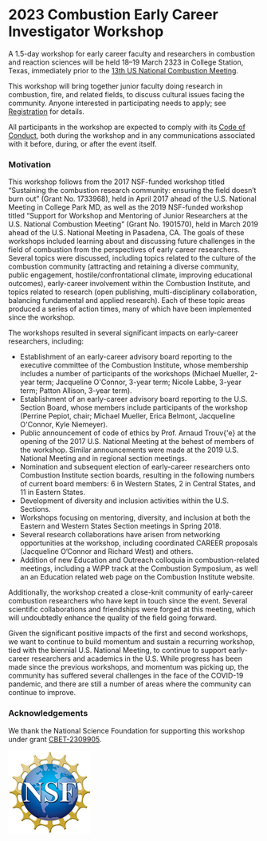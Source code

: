# 2023 Combustion Early Career Investigator Workshop

A 1.5-day workshop for early career faculty and researchers in combustion and reaction sciences
will be held 18–19 March 2323 in College Station, Texas, immediately prior to the
[13th US National Combustion Meeting](https://turbolab.tamu.edu/uscnm2023/).

This workshop will bring together junior faculty doing research in combustion, fire, and related fields, to discuss cultural issues facing the community. Anyone interested in participating needs to apply; see [Registration](registration.md) for details.

All participants in the workshop are expected to comply with its [Code of Conduct](code-of-conduct.md),
both during the workshop and in any communications associated with it before, during, or after the event itself.

### Motivation

This workshop follows from the 2017 NSF-funded workshop titled “Sustaining the combustion research community: ensuring the field doesn’t burn out” (Grant No. 1733968), held in April 2017 ahead of the U.S. National Meeting in College Park MD, as well as the 2019 NSF-funded workshop titled “Support for Workshop and Mentoring of Junior Researchers at the U.S. National Combustion Meeting” (Grant No. 1901570), held in March 2019 ahead of the U.S. National Meeting in Pasadena, CA.
The goals of these workshops included learning about and discussing future challenges in the field of combustion from the perspectives of early career researchers. Several topics were discussed, including topics related to the culture of the combustion community (attracting and retaining a diverse community, public engagement, hostile/confrontational climate, improving educational outcomes), early-career involvement within the Combustion Institute, and topics related to research (open publishing, multi-disciplinary collaboration, balancing fundamental and applied research). Each of these topic areas produced a series of action times, many of which have been implemented since the workshop.

The workshops resulted in several significant impacts on early-career researchers, including:
- Establishment of an early-career advisory board reporting to the executive committee of the Combustion Institute, whose membership includes a number of participants of the workshops (Michael Mueller, 2-year term; Jacqueline O'Connor, 3-year term; Nicole Labbe, 3-year term; Patton Allison, 3-year term).
- Establishment of an early-career advisory board reporting to the U.S. Section Board, whose members include participants of the workshop (Perrine Pepiot, chair; Michael Mueller, Erica Belmont, Jacqueline O'Connor, Kyle Niemeyer).
- Public announcement of code of ethics by Prof. Arnaud Trouv{\'e} at the opening of the 2017 U.S. National Meeting at the behest of members of the workshop. Similar announcements were made at the 2019 U.S. National Meeting and in regional section meetings.
- Nomination and subsequent election of early-career researchers onto Combustion Institute section boards, resulting in the following numbers of current board members: 6 in Western States, 2 in Central States, and 11 in Eastern States.
- Development of diversity and inclusion activities within the U.S. Sections.
- Workshops focusing on mentoring, diversity, and inclusion at both the Eastern and Western States Section meetings in Spring 2018.
- Several research collaborations have arisen from networking opportunities at the workshop, including coordinated CAREER proposals (Jacqueline O’Connor and Richard West) and others.
- Addition of new Education and Outreach colloquia in combustion-related meetings, including a WiPP track at the Combustion Symposium, as well an an Education related web page on the Combustion Institute website. 

Additionally, the workshop created a close-knit community of early-career combustion researchers who have kept in touch since the event. Several scientific collaborations and friendships were forged at this meeting, which will undoubtedly enhance the quality of the field going forward.

Given the significant positive impacts of the first and second workshops, we want to continue to build momentum and sustain a recurring workshop, tied with the biennial U.S. National Meeting, to continue to support early-career researchers and academics in the U.S. While progress has been made since the previous workshops, and momentum was picking up, the community has suffered several challenges in the face of the COVID-19 pandemic, and there are still a number of areas where the community can continue to improve.

### Acknowledgements

We thank the National Science Foundation for supporting this workshop under grant [CBET-2309905](https://www.nsf.gov/awardsearch/showAward?AWD_ID=2309905&HistoricalAwards=false).

![NSF logo](/nsf-logo.jpg)
